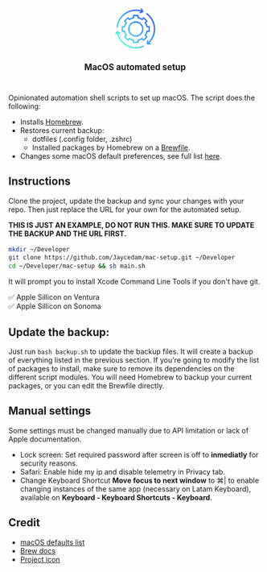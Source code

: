 <div align="center">
    <img src="images/logo.png" height="80" width="auto">
    <h1 style="font-size: larger">MacOS automated setup</h1>
    <br>
</div>

Opinionated automation shell scripts to set up macOS. The script does the following:

- Installs [Homebrew](https://brew.sh).
- Restores current backup:
  - dotfiles (.config folder, .zshrc)
  - Installed packages by Homebrew on a [Brewfile](backup/Brewfile).
- Changes some macOS default preferences, see full list [here](modules/preferences.sh).

## Instructions

Clone the project, update the backup and sync your changes with your repo. Then just replace the URL for your own for the automated setup. 

**THIS IS JUST AN EXAMPLE, DO NOT RUN THIS. MAKE SURE TO UPDATE THE BACKUP AND THE URL FIRST.**

```sh
mkdir ~/Developer
git clone https://github.com/Jaycedam/mac-setup.git ~/Developer 
cd ~/Developer/mac-setup && sh main.sh
```

It will prompt you to install Xcode Command Line Tools if you don't have git.

:white_check_mark: Apple Sillicon on Ventura  
:white_check_mark: Apple Sillicon on Sonoma

## Update the backup:

Just run `bash backup.sh` to update the backup files. It will create a backup of everything listed in the previous section. If you're going to modify the list of packages to install, make sure to remove its dependencies on the different script modules. You will need Homebrew to backup your current packages, or you can edit the Brewfile directly.

## Manual settings

Some settings must be changed manually due to API limitation or lack of Apple documentation.

- Lock screen: Set required password after screen is off to **inmediatly** for security reasons.
- Safari: Enable hide my ip and disable telemetry in Privacy tab.
- Change Keyboard Shortcut **Move focus to next window** to ⌘| to enable changing instances of the same app (necessary on Latam Keyboard), available on **Keyboard - Keyboard Shortcuts - Keyboard**.

## Credit

- [macOS defaults list](https://macos-defaults.com/)
- [Brew docs](https://docs.brew.sh/Manpage)
- [Project icon](https://www.flaticon.com/free-icon/continuous_8916345)
